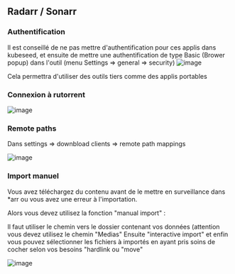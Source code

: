 ## Radarr / Sonarr

### Authentification

Il est conseillé de ne pas mettre d'authentification pour ces applis dans kubeseed, et ensuite de mettre une authentification de type Basic (Brower popup) dans l'outil (menu Settings => general => security)
![image](https://user-images.githubusercontent.com/3830148/236147092-b22a7470-c48e-4df9-a938-c69feb486b47.png)

Cela permettra d'utiliser des outils tiers comme des applis portables

### Connexion à rutorrent

![image](https://user-images.githubusercontent.com/3830148/236146740-a5496dd2-7130-432f-98c1-4c2cb710ba9a.png)

### Remote paths

Dans settings => downbload clients => remote path mappings

![image](https://user-images.githubusercontent.com/3830148/236147591-1571cc91-192e-4e7e-b4df-0a9541299fc8.png)

### Import manuel

Vous avez téléchargez du contenu avant de le mettre en surveillance dans *arr ou vous avez une erreur à l'importation.

Alors vous devez utilisez la fonction "manual import" :

Il faut utiliser le chemin vers le dossier contenant vos données (attention vous devez utilisez le chemin "Medias"
Ensuite "interactive import" et enfin vous pouvez sélectionner les fichiers à importés en ayant pris soins de cocher selon vos besoins "hardlink ou "move"

![image](https://user-images.githubusercontent.com/3830148/236148214-f224f5ba-1cd2-4ca4-81c7-45157f3d9ffd.png)

